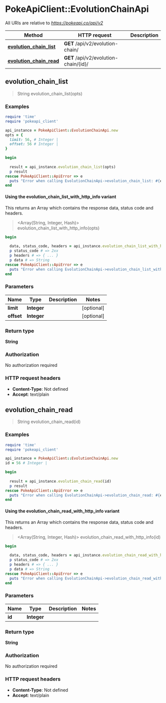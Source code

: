 # PokeApiClient::EvolutionChainApi

All URIs are relative to *https://pokeapi.co/api/v2*

| Method | HTTP request | Description |
| ------ | ------------ | ----------- |
| [**evolution_chain_list**](EvolutionChainApi.md#evolution_chain_list) | **GET** /api/v2/evolution-chain/ |  |
| [**evolution_chain_read**](EvolutionChainApi.md#evolution_chain_read) | **GET** /api/v2/evolution-chain/{id}/ |  |


## evolution_chain_list

> String evolution_chain_list(opts)



### Examples

```ruby
require 'time'
require 'pokeapi_client'

api_instance = PokeApiClient::EvolutionChainApi.new
opts = {
  limit: 56, # Integer | 
  offset: 56 # Integer | 
}

begin
  
  result = api_instance.evolution_chain_list(opts)
  p result
rescue PokeApiClient::ApiError => e
  puts "Error when calling EvolutionChainApi->evolution_chain_list: #{e}"
end
```

#### Using the evolution_chain_list_with_http_info variant

This returns an Array which contains the response data, status code and headers.

> <Array(String, Integer, Hash)> evolution_chain_list_with_http_info(opts)

```ruby
begin
  
  data, status_code, headers = api_instance.evolution_chain_list_with_http_info(opts)
  p status_code # => 2xx
  p headers # => { ... }
  p data # => String
rescue PokeApiClient::ApiError => e
  puts "Error when calling EvolutionChainApi->evolution_chain_list_with_http_info: #{e}"
end
```

### Parameters

| Name | Type | Description | Notes |
| ---- | ---- | ----------- | ----- |
| **limit** | **Integer** |  | [optional] |
| **offset** | **Integer** |  | [optional] |

### Return type

**String**

### Authorization

No authorization required

### HTTP request headers

- **Content-Type**: Not defined
- **Accept**: text/plain


## evolution_chain_read

> String evolution_chain_read(id)



### Examples

```ruby
require 'time'
require 'pokeapi_client'

api_instance = PokeApiClient::EvolutionChainApi.new
id = 56 # Integer | 

begin
  
  result = api_instance.evolution_chain_read(id)
  p result
rescue PokeApiClient::ApiError => e
  puts "Error when calling EvolutionChainApi->evolution_chain_read: #{e}"
end
```

#### Using the evolution_chain_read_with_http_info variant

This returns an Array which contains the response data, status code and headers.

> <Array(String, Integer, Hash)> evolution_chain_read_with_http_info(id)

```ruby
begin
  
  data, status_code, headers = api_instance.evolution_chain_read_with_http_info(id)
  p status_code # => 2xx
  p headers # => { ... }
  p data # => String
rescue PokeApiClient::ApiError => e
  puts "Error when calling EvolutionChainApi->evolution_chain_read_with_http_info: #{e}"
end
```

### Parameters

| Name | Type | Description | Notes |
| ---- | ---- | ----------- | ----- |
| **id** | **Integer** |  |  |

### Return type

**String**

### Authorization

No authorization required

### HTTP request headers

- **Content-Type**: Not defined
- **Accept**: text/plain

